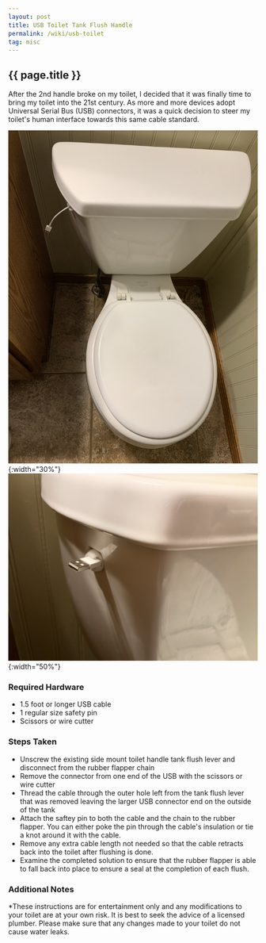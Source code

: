 ```yaml
---
layout: post
title: USB Toilet Tank Flush Handle
permalink: /wiki/usb-toilet
tag: misc
---
```


## {{ page.title }}

After the 2nd handle broke on my toilet, I decided that it was finally time to bring my 
toilet into the 21st century.  As more and more devices adopt Universal Serial Bus (USB) 
connectors, it was a quick decision to steer my toilet's human interface towards this same 
cable standard.  

![USB Toilet Flushing](/assets/images/usb-toilet-flush.jpg){:width="30%"} 
![USB Toilet Close-Up](/assets/images/usb-toilet.jpg){:width="50%"} 


### Required Hardware
 * 1.5 foot or longer USB cable
 * 1 regular size safety pin
 * Scissors or wire cutter

### Steps Taken
 * Unscrew the existing side mount toilet handle tank flush lever and disconnect from the rubber flapper chain
 * Remove the connector from one end of the USB with the scissors or wire cutter
 * Thread the cable through the outer hole left from the tank flush lever that was removed leaving the larger USB connector end on the outside of the tank
 * Attach the saftey pin to both the cable and the chain to the rubber flapper.  You can either poke the pin through the cable's insulation or tie a knot around it with the cable.
 * Remove any extra cable length not needed so that the cable retracts back into the toilet after flushing is done.
 * Examine the completed solution to ensure that the rubber flapper is able to fall back into place to ensure a seal at the completion of each flush.

### Additional Notes
*These instructions are for entertainment only and any modifications to your toilet are at your own risk.  It is best to seek the advice of a licensed plumber. Please make sure that any changes made 
to your toilet do not cause water leaks.

